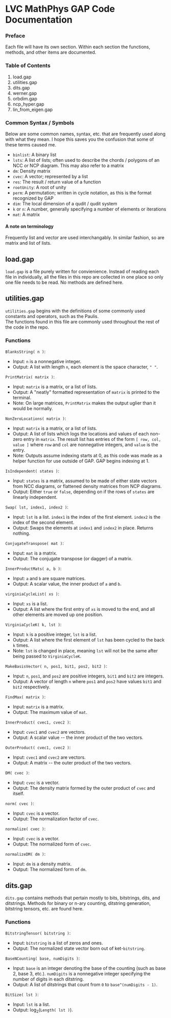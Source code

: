 # LVC MathPhys GAP Code Documentation

### Preface

Each file will have its own section. Within each section the functions, methods, and other items are documented.

### Table of Contents

1. load.gap
2. utilities.gap
3. dits.gap
4. werner.gap
5. orbdim.gap
6. ncp_hyper.gap
7. lin_from_eigen.gap

### Common Syntax / Symbols

Below are some common names, syntax, etc. that are frequently used along with what they mean. I hope this saves you the
confusion that some of these terms caused me.

- `binlist`: A binary list
- `lsts`: A list of lists; often used to describe the chords / polygons of an NCC or NCP diagram. This may also refer to a matrix
- `dm`: Density matrix
- `cvec`: A vector; represented by a list
- `res`: The result / return value of a function
- `rootUnity`: A root of unity
- `perm`: A permutation; written in cycle notation, as this is the format recognized by GAP
- `dim`: The local dimension of a qudit / qudit system
- `k` or `n`: A number, generally specifying a number of elements or iterations
- `mat`: A matrix
  
#### A note on terminology

Frequently list and vector are used interchangably. In similar fashion, so are matrix and list of lists.

## load.gap

`load.gap` is a file purely written for convienience. Instead of reading each file in individually, all the files
in this repo are collected in one place so only one file needs to be read. No methods are defined here.

## utilities.gap

`utilities.gap` begins with the definitions of some commonly used constants and operators, such as the Paulis.  
The functions found in this file are commonly used throughout the rest of the code in the repo.  
  
### Functions
  
`BlanksString( n )`:  
- Input: `n` is a nonnegative integer.
- Output: A list with length `n`, each element is the space character, `" "`.
  
`PrintMatrix( matrix )`:
- Input: `matrix` is a matrix, or a list of lists.
- Output: A "neatly" formatted representation of `matrix` is printed to the terminal.
- Note: On large matrices, `PrintMatrix` makes the output uglier than it would be normally.
  
`NonZeroLocations( matrix )`:
- Input: `matrix` is a matrix, or a list of lists.
- Output: A list of lists which logs the locations and values of each non-zero entry in `matrix`. The result list has
entries of the form `[ row, col, value ]` where `row` and `col` are nonnegative integers, and `value` is the entry.
- Note: Outputs assume indexing starts at 0, as this code was made as a helper function for use outside of GAP. GAP
begins indexing at 1.
  
`IsIndependent( states )`:
- Input: `states` is a matrix, assumed to be made of either state vectors from NCC diagrams, or flattened density matrices
from NCP diagrams.
- Output: Either `true` or `false`, depending on if the rows of `states` are linearly independent.
  
`Swap( lst, index1, index2 )`:
- Input: `lst` is a list. `index1` is the index of the first element. `index2` is the index of the second element.
- Output: Swaps the elements at `index1` and `index2` in place. Returns nothing.
  
`ConjugateTranspose( mat )`:
- Input: `mat` is a matrix.
- Output: The conjugate transpose (or dagger) of a matrix.
  
`InnerProductMats( a, b )`:
- Input: `a` and `b` are square matrices.
- Output: A scalar value, the inner product of `a` and `b`.
  
`virginiaCycleList( xs )`:
- Input: `xs` is a list.
- Output: A list where the first entry of `xs` is moved to the end, and all other elements are moved up one position.
  
`VirginiaCycleK( k, lst )`:
- Input: `k` is a positive integer, `lst` is a list.
- Output: A list where the first element of `lst` has been cycled to the back `k` times.
- Note: `lst` is changed in place, meaning `lst` will not be the same after being passed to `VirginiaCycleK`.
  
`MakeBasisVector( n, pos1, bit1, pos2, bit2 )`:
- Input: `n`, `pos1`, and `pos2` are positive integers, `bit1` and `bit2` are integers.
- Output: A vector of length `n` where `pos1` and `pos2` have values `bit1` and `bit2` respectively.
  
`FindMax( matrix )`:
- Input: `matrix` is a matrix.
- Output: The maximum value of `mat`.
  
`InnerProduct( cvec1, cvec2 )`:
- Input: `cvec1` and `cvec2` are vectors. 
- Output: A scalar value --  the inner product of the two vectors.
  
`OuterProduct( cvec1, cvec2 )`:
- Input: `cvec1` and `cvec2` are vectors.
- Output: A matrix -- the outer product of the two vectors.
  
`DM( cvec )`:
- Input: `cvec` is a vector.
- Output: The density matrix formed by the outer product of `cvec` and itself.
  
`norm( cvec )`:
- Input: `cvec` is a vector.
- Output: The normalization factor of `cvec`.
  
`normalize( cvec )`:
- Input: `cvec` is a vector.
- Output: The normalized form of `cvec`.
  
`normalizeDM( dm )`:
- Input: `dm` is a density matrix.
- Output: The normalized form of `dm`.

## dits.gap

`dits.gap` contains methods that pertain mostly to bits, bitstrings, dits, and ditstrings. Methods for binary or n-ary 
counting, ditstring generation, bitstring tensors, etc. are found here.  
  
### Functions
  
`BitstringTensor( bitstring )`:
- Input: `bitstring` is a list of zeros and ones.
- Output: The normalized state vector born out of ket-`bitstring`.
  
`BaseNCounting( base, numDigits )`:
- Input: `base` is an integer denoting the base of the counting (such as base 2, base 3, etc.). `numDigits` is a nonnegative
integer specifying the number of digits in each ditstring.
- Output: A list of ditstrings that count from `0` to `base^(numDigits - 1)`.
  
`BitSize( lst )`:
- Input: `lst` is a list.
- Output: log<sub>2</sub>(`Length( lst )`). 
